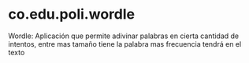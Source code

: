 # co.edu.poli.wordle
Wordle:  Aplicación que permite adivinar palabras en cierta cantidad de intentos, entre mas tamaño tiene la palabra mas frecuencia tendrá en el texto
